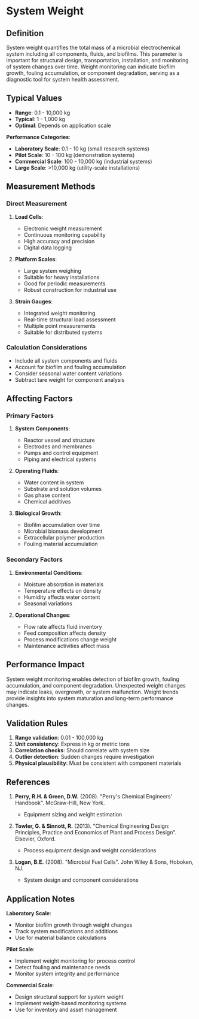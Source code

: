 <!--
Parameter ID: system_weight
Category: monitoring
Generated: 2025-01-16T12:12:00.000Z
-->

# System Weight

## Definition

System weight quantifies the total mass of a microbial electrochemical system
including all components, fluids, and biofilms. This parameter is important for
structural design, transportation, installation, and monitoring of system
changes over time. Weight monitoring can indicate biofilm growth, fouling
accumulation, or component degradation, serving as a diagnostic tool for system
health assessment.

## Typical Values

- **Range**: 0.1 - 10,000 kg
- **Typical**: 1 - 1,000 kg
- **Optimal**: Depends on application scale

**Performance Categories**:

- **Laboratory Scale**: 0.1 - 10 kg (small research systems)
- **Pilot Scale**: 10 - 100 kg (demonstration systems)
- **Commercial Scale**: 100 - 10,000 kg (industrial systems)
- **Large Scale**: >10,000 kg (utility-scale installations)

## Measurement Methods

### Direct Measurement

1. **Load Cells**:

   - Electronic weight measurement
   - Continuous monitoring capability
   - High accuracy and precision
   - Digital data logging

2. **Platform Scales**:

   - Large system weighing
   - Suitable for heavy installations
   - Good for periodic measurements
   - Robust construction for industrial use

3. **Strain Gauges**:
   - Integrated weight monitoring
   - Real-time structural load assessment
   - Multiple point measurements
   - Suitable for distributed systems

### Calculation Considerations

- Include all system components and fluids
- Account for biofilm and fouling accumulation
- Consider seasonal water content variations
- Subtract tare weight for component analysis

## Affecting Factors

### Primary Factors

1. **System Components**:

   - Reactor vessel and structure
   - Electrodes and membranes
   - Pumps and control equipment
   - Piping and electrical systems

2. **Operating Fluids**:

   - Water content in system
   - Substrate and solution volumes
   - Gas phase content
   - Chemical additives

3. **Biological Growth**:
   - Biofilm accumulation over time
   - Microbial biomass development
   - Extracellular polymer production
   - Fouling material accumulation

### Secondary Factors

1. **Environmental Conditions**:

   - Moisture absorption in materials
   - Temperature effects on density
   - Humidity affects water content
   - Seasonal variations

2. **Operational Changes**:
   - Flow rate affects fluid inventory
   - Feed composition affects density
   - Process modifications change weight
   - Maintenance activities affect mass

## Performance Impact

System weight monitoring enables detection of biofilm growth, fouling
accumulation, and component degradation. Unexpected weight changes may indicate
leaks, overgrowth, or system malfunction. Weight trends provide insights into
system maturation and long-term performance changes.

## Validation Rules

1. **Range validation**: 0.01 - 100,000 kg
2. **Unit consistency**: Express in kg or metric tons
3. **Correlation checks**: Should correlate with system size
4. **Outlier detection**: Sudden changes require investigation
5. **Physical plausibility**: Must be consistent with component materials

## References

1. **Perry, R.H. & Green, D.W.** (2008). "Perry's Chemical Engineers' Handbook".
   McGraw-Hill, New York.

   - Equipment sizing and weight estimation

2. **Towler, G. & Sinnott, R.** (2013). "Chemical Engineering Design:
   Principles, Practice and Economics of Plant and Process Design". Elsevier,
   Oxford.

   - Process equipment design and weight considerations

3. **Logan, B.E.** (2008). "Microbial Fuel Cells". John Wiley & Sons, Hoboken,
   NJ.
   - System design and component considerations

## Application Notes

**Laboratory Scale**:

- Monitor biofilm growth through weight changes
- Track system modifications and additions
- Use for material balance calculations

**Pilot Scale**:

- Implement weight monitoring for process control
- Detect fouling and maintenance needs
- Monitor system integrity and performance

**Commercial Scale**:

- Design structural support for system weight
- Implement weight-based monitoring systems
- Use for inventory and asset management
